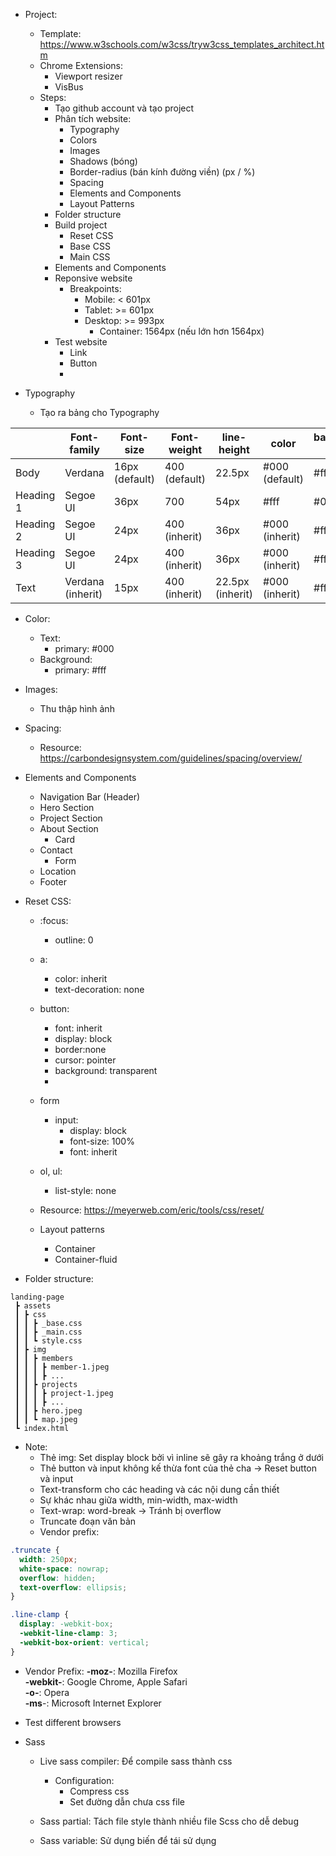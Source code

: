- Project:
	- Template: https://www.w3schools.com/w3css/tryw3css_templates_architect.htm
	- Chrome Extensions:
		- Viewport resizer
		- VisBus
	- Steps:
		- Tạo github account và tạo project
		- Phân tích website:
			- Typography
			- Colors
			- Images
			- Shadows (bóng)
			- Border-radius (bán kính đường viền) (px / %)
			- Spacing
			- Elements and Components
			- Layout Patterns
		- Folder structure
		- Build project
			- Reset CSS
			- Base CSS
			- Main CSS
		- Elements and Components
		- Reponsive website
			- Breakpoints: 
				- Mobile: < 601px
				- Tablet: >= 601px
				- Desktop: >= 993px
					- Container: 1564px (nếu lớn hơn 1564px)
		- Test website
			- Link
			- Button
			- 

- Typography
	- Tạo ra bảng cho Typography


|           	| Font-family       	| Font-size      	| Font-weight   	| line-height      	| color          	| background-color 	| opacity     	|
|-----------	|-------------------	|----------------	|---------------	|------------------	|----------------	|------------------	|-------------	|
| Body      	| Verdana           	| 16px (default)    | 400 (default) 	| 22.5px           	| #000 (default) 	| #fff (default)   	| 1 (default) 	|
| Heading 1 	| Segoe UI          	| 36px           	| 700           	| 54px             	| #fff           	| #000             	| 0.75        	|
| Heading 2 	| Segoe UI          	| 24px           	| 400 (inherit) 	| 36px             	| #000 (inherit) 	| #fff (inherit)   	| 1 (inherit) 	|
| Heading 3 	| Segoe UI          	| 24px           	| 400 (inherit) 	| 36px             	| #000 (inherit) 	| #fff (inherit)   	| 1 (inherit) 	|
| Text      	| Verdana (inherit) 	| 15px          	| 400 (inherit) 	| 22.5px (inherit) 	| #000 (inherit) 	| #fff (inherit)   	| 1 (inherit) 	|

- Color:
	- Text:
		- primary: #000
	- Background:
		- primary: #fff 
- Images:
	- Thu thập hình ảnh

- Spacing:
	- Resource: https://carbondesignsystem.com/guidelines/spacing/overview/

- Elements and Components
	- Navigation Bar (Header)
	- Hero Section
	- Project Section
	- About Section
		- Card
	- Contact
		- Form
	- Location
	- Footer



- Reset CSS:
	- :focus:
		- outline: 0

	- a:
		- color: inherit
		- text-decoration: none

	- button:
		- font: inherit
		- display: block
		- border:none
		- cursor: pointer
		- background: transparent
		- 


	- form
		- input:
			- display: block
			- font-size: 100%
			- font: inherit


	- ol, ul:
		- list-style: none


	- Resource: https://meyerweb.com/eric/tools/css/reset/



	- Layout patterns
		- Container
		- Container-fluid



 - Folder structure:

```
landing-page  
 ┣ assets  
 ┃ ┣ css  
 ┃ ┃ ┣ _base.css  
 ┃ ┃ ┣ _main.css  
 ┃ ┃ ┗ style.css  
 ┃ ┣ img  
 ┃ ┃ ┣ members  
 ┃ ┃ ┃ ┣ member-1.jpeg  
 ┃ ┃ ┃ ┣ ...   
 ┃ ┃ ┣ projects  
 ┃ ┃ ┃ ┣ project-1.jpeg  
 ┃ ┃ ┃ ┣ ...   
 ┃ ┃ ┣ hero.jpeg  
 ┃ ┃ ┗ map.jpeg  
 ┗ index.html
```



- Note:
	- Thẻ img: Set display block bởi vì inline sẽ gây ra khoảng trắng ở dưới
	- Thẻ button và input không kế thừa font của thẻ cha -> Reset button và input
	- Text-transform cho các heading và các nội dung cần thiết
	- Sự khác nhau giữa width, min-width, max-width
	- Text-wrap: word-break -> Tránh bị overflow
	- Truncate đoạn văn bản
	- Vendor prefix: 

```css
.truncate {
  width: 250px;
  white-space: nowrap;
  overflow: hidden;
  text-overflow: ellipsis;
}
```

```css
.line-clamp {
  display: -webkit-box;
  -webkit-line-clamp: 3;
  -webkit-box-orient: vertical;  
}
```

- Vendor Prefix:
	**-moz-**: Mozilla Firefox  
	**-webkit-**: Google Chrome, Apple Safari  
	**-o-**: Opera  
	**-ms**-: Microsoft Internet Explorer


- Test different browsers



- Sass
	- Live sass compiler: Để compile sass thành css
		- Configuration:
			- Compress css
			- Set đường dẫn chưa css file

	- Sass partial: Tách file style thành nhiều file Scss cho dễ debug
	- Sass variable: Sử dụng biến để tái sử dụng